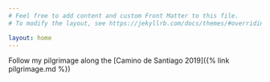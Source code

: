 ```yaml
---
# Feel free to add content and custom Front Matter to this file.
# To modify the layout, see https://jekyllrb.com/docs/themes/#overriding-theme-defaults

layout: home
---
```


Follow my pilgrimage along the [Camino de Santiago 2019]({% link pilgrimage.md %})